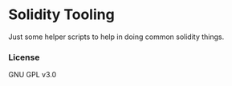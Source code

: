 # Solidity Tooling

Just some helper scripts to help in doing common solidity things.

### License

GNU GPL v3.0

